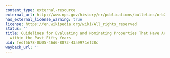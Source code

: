 ```yaml
---
content_type: external-resource
external_url: http://www.nps.gov/history/nr/publications/bulletins/nrb22/
has_external_license_warning: true
license: https://en.wikipedia.org/wiki/All_rights_reserved
status: ''
title: Guidelines for Evaluating and Nominating Properties That Have Achieved Significance
  within the Past Fifty Years
uid: fedf5b78-0b05-46d6-8873-43a9971ef28c
wayback_url: ''
---
```

